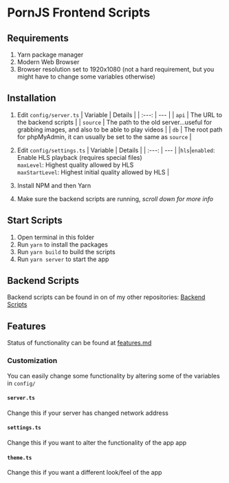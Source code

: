 # PornJS Frontend Scripts

## Requirements

1. Yarn package manager
2. Modern Web Browser
3. Browser resolution set to 1920x1080 (not a hard requirement, but you might have to change some variables otherwise)

## Installation

1. Edit `config/server.ts`
   | Variable | Details |
   | :---: | --- |
   | `api` | The URL to the backend scripts |
   | `source` | The path to the old server...useful for grabbing images, and also to be able to play videos |
   | `db` | The root path for phpMyAdmin, it can usually be set to the same as `source` |

2. Edit `config/settings.ts`
   | Variable | Details |
   | :---: | --- |
   |`hls`|`enabled`: Enable HLS playback (requires special files)<br/>`maxLevel`: Highest quality allowed by HLS<br/>`maxStartLevel`: Highest initial quality allowed by HLS |

3. Install NPM and then Yarn
4. Make sure the backend scripts are running, _scroll down for more info_

## Start Scripts

1. Open terminal in this folder
2. Run `yarn` to install the packages
3. Run `yarn build` to build the scripts
4. Run `yarn server` to start the app

## Backend Scripts

Backend scripts can be found in on of my other repositories: [Backend Scripts](https://github.com/asusguy94/Porn-Organizer-api)

## Features

Status of functionality can be found at [features.md](FEATURES.md)

### Customization

You can easily change some functionality by altering some of the variables in `config/`

#### `server.ts`

Change this if your server has changed network address

#### `settings.ts`

Change this if you want to alter the functionality of the app app

#### `theme.ts`

Change this if you want a different look/feel of the app
